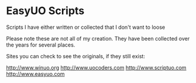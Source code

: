 # EasyUO Scripts
Scripts I have either written or collected that I don't want to loose

Please note these are not all of my creation.  They have been collected over the years for several places.  

Sites you can check to see the originals, if they still exist:

http://www.winuo.org
http://www.uocoders.com
http://www.scriptuo.com
http://www.easyuo.com




